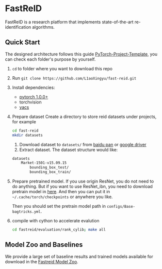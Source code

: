 # FastReID

FastReID is a research platform that implements state-of-the-art re-identification algorithms. 

## Quick Start

The designed architecture follows this guide [PyTorch-Project-Template](https://github.com/L1aoXingyu/PyTorch-Project-Template), you can check each folder's purpose by yourself.

1. `cd` to folder where you want to download this repo
2. Run `git clone https://github.com/L1aoXingyu/fast-reid.git`
3. Install dependencies:
    - [pytorch 1.0.0+](https://pytorch.org/)
    - torchvision
    - [yacs](https://github.com/rbgirshick/yacs)
4. Prepare dataset
    Create a directory to store reid datasets under projects, for example

    ```bash
    cd fast-reid
    mkdir datasets
    ```

    1. Download dataset to `datasets/` from [baidu pan](https://pan.baidu.com/s/1ntIi2Op) or [google driver](https://drive.google.com/file/d/0B8-rUzbwVRk0c054eEozWG9COHM/view)
    2. Extract dataset. The dataset structure would like:

    ```bash
    datasets
        Market-1501-v15.09.15
            bounding_box_test/
            bounding_box_train/
    ```

5. Prepare pretrained model.
    If you use origin ResNet, you do not need to do anything. But if you want to use ResNet_ibn, you need to download pretrain model in [here](https://drive.google.com/open?id=1thS2B8UOSBi_cJX6zRy6YYRwz_nVFI_S). And then you can put it in `~/.cache/torch/checkpoints` or anywhere you like.

    Then you should set the pretrain model path in `configs/Base-bagtricks.yml`.

6. compile with cython to accelerate evalution

    ```bash
    cd fastreid/evaluation/rank_cylib; make all
    ```

## Model Zoo and Baselines

We provide a large set of baseline results and trained models available for download in the [Fastreid Model Zoo](https://github.com/JDAI-CV/fast-reid/blob/master/MODEL_ZOO.md).